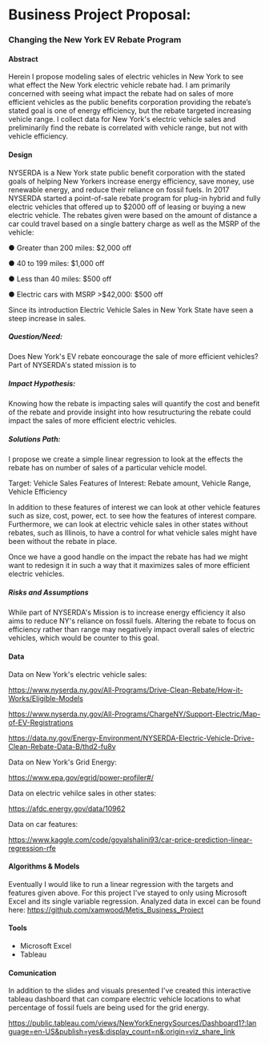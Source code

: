 # Business Project Proposal:

### Changing the New York EV Rebate Program 

#### Abstract

Herein I propose modeling sales of electric vehicles in New York to see what effect the New York electric vehicle rebate had. I am primarily concerned with seeing what impact the rebate had on sales of more efficient vehicles as the public benefits corporation providing the rebate’s stated goal is one of energy efficiency, but the rebate targeted increasing vehicle range. I collect data for New York's electric vehicle sales and preliminarily find the rebate is correlated with vehicle range, but not with vehicle efficiency.

#### Design

NYSERDA is a New York state public benefit corporation with the stated goals of helping New Yorkers increase energy efficiency, save money, use renewable energy, and reduce their reliance on fossil fuels. In 2017 NYSERDA started a point-of-sale rebate program for plug-in hybrid and fully electric vehicles that offered up to $2000 off of leasing or buying a new electric vehicle. The rebates given were based on the amount of distance a car could travel based on a single battery charge as well as the MSRP of the vehicle:

●   Greater than 200 miles: $2,000 off

●   40 to 199 miles: $1,000 off

●   Less than 40 miles: $500 off

●   Electric cars with MSRP >$42,000: $500 off

Since its introduction Electric Vehicle Sales in New York State have seen a steep increase in sales.

##### Question/Need:

Does New York's EV rebate eoncourage the sale of more efficient vehicles? Part of NYSERDA's stated mission is to 

##### Impact Hypothesis:

Knowing how the rebate is impacting sales will quantify the cost and benefit of the rebate and provide insight into how resutructuring the rebate could impact the sales of more efficient electric vehicles. 

##### Solutions Path:

I propose we create a simple linear regression to look at the effects the rebate has on number of sales of a particular vehicle model.

Target: Vehicle Sales Features of Interest: Rebate amount, Vehicle Range, Vehicle Efficiency

In addition to these features of interest we can look at other vehicle features such as size, cost, power, ect. to see how the features of interest compare. Furthermore, we can look at electric vehicle sales in other states without rebates, such as Illinois, to have a control for what vehicle sales might have been without the rebate in place. 

Once we have a good handle on the impact the rebate has had we might want to redesign it in such a way that it maximizes sales of more efficient electric vehicles. 

##### Risks and Assumptions

While part of NYSERDA's Mission is to increase energy efficiency it also aims to reduce NY's reliance on fossil fuels. Altering the rebate to focus on efficiency rather than range may negatively impact overall sales of electric vehicles, which would be counter to this goal. 

#### Data

Data on New York's electric vehicle sales:

https://www.nyserda.ny.gov/All-Programs/Drive-Clean-Rebate/How-it-Works/Eligible-Models

https://www.nyserda.ny.gov/All-Programs/ChargeNY/Support-Electric/Map-of-EV-Registrations

https://data.ny.gov/Energy-Environment/NYSERDA-Electric-Vehicle-Drive-Clean-Rebate-Data-B/thd2-fu8y

Data on New York's Grid Energy:

https://www.epa.gov/egrid/power-profiler#/

Data on electric vehilce sales in other states:

https://afdc.energy.gov/data/10962

Data on car features:

https://www.kaggle.com/code/goyalshalini93/car-price-prediction-linear-regression-rfe

#### Algorithms & Models

Eventually I would like to run a linear regression with the targets and features given above. For this project I've stayed to only using Microsoft Excel and its single variable regression. Analyzed data in excel can be found here: https://github.com/xamwood/Metis_Business_Project

#### Tools

* Microsoft Excel
* Tableau

#### Comunication

In addition to the slides and visuals presented I've created this interactive tableau dashboard that can compare electric vehicle locations to what percentage of fossil fuels are being used for the grid energy. 

https://public.tableau.com/views/NewYorkEnergySources/Dashboard1?:language=en-US&publish=yes&:display_count=n&:origin=viz_share_link



